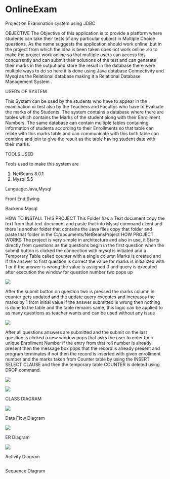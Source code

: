 # OnlineExam
Project on Examination system using JDBC

OBJECTIVE
The Objective of this application is to provide a platform where students can take their tests of any particular subject in Multiple Choice questions. As the name suggests the application should work online ,but in the project from which the idea is been taken does not work online .so to make the project work online so that multiple users can access this concurrently and can submit their solutions of the test and can generate their marks in the output and store the result in the database there were multiple ways  to do so here it is done using Java database Connectivity and Mysql as the Relational database making it a Relational Database Management System .

USER’s OF SYSTEM

This System can be used by the students who have to appear in the examination or test also by the Teachers and Facultys who have to Evaluate the marks of the Students. The system contains a database where there are tables which contains the Marks of the student along with their Enrollment Numbers. The same database can contain multiple tables containing information of students according to their Enrollments so that table can relate with this marks table and can communicate with this both table can combine and join to give the result as the table having student data with their marks.

TOOLS USED

Tools used to make this system are

1.	NetBeans 8.0.1
2.	Mysql  5.5

Language:Java,Mysql

Front End:Swing

Backend:Mysql

HOW TO INSTALL THIS PROJECT
This Folder has a Text document copy the text from that text document and paste that into Mysql command client and there is another folder that contains the Java files copy that folder and paste that folder in the C:/documents/NetBeansProject
HOW PROJECT WORKS
The project is very simple in architecture and also in use, it Starts directly from questions as the questions begin in the first question when the submit button is clicked the connection with mysql is initiated and a Temporary Table called counter with a single column Marks is created and if the answer to first question is correct the value for marks is initialized with 1 or if the answer is wrong the value is assigned 0 and query is executed after execution the window for question number two pops up


![](https://github.com/VatsalParekhgit/OnlineExam/blob/master/q1.PNG)

After the submit button on question two is pressed the marks column in counter gets updated and the update query executes and increases the marks by 1 from initial value if the answer submitted is wrong then nothing is done to the table and the table remains same, this logic can be applied to as many questions as teacher wants and can be used without any issue

![](https://github.com/VatsalParekhgit/OnlineExam/blob/master/q2.PNG)

After all questions answers are submitted and the submit on the last question is clicked a new window pops that asks the user to enter their unique Enrollment Number if the entry from that roll number is already present then the message box pops that the  record is already present and program terminates if not then the record is inserted with given enrollment number and the marks taken from Counter table by using the INSERT SELECT CLAUSE and then the temporary table COUNTER is deleted using DROP command.

![](https://github.com/VatsalParekhgit/OnlineExam/blob/master/reg1.PNG)

![](https://github.com/VatsalParekhgit/OnlineExam/blob/master/reg2.PNG)





CLASS DIAGRAM



![](https://github.com/VatsalParekhgit/OnlineExam/blob/master/OnlineExaminationSystem-ClassDiagram.JPG)




Data Flow Diagram



![](https://github.com/VatsalParekhgit/OnlineExam/blob/master/5e1bff407fba3.jpg)


ER Diagram


![](https://github.com/VatsalParekhgit/OnlineExam/blob/master/5e1bff3fefa38.JPG)

Activity Diagram


![]()


Sequence Diagram

![]()
